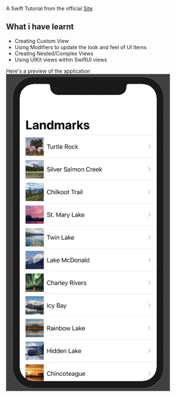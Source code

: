 A Swift Tutorial from the official [Site](https://developer.apple.com/tutorials/swiftui/creating-and-combining-views)

## What i have learnt

- Creating Custom View
- Using Modifiers to update the look and feel of UI Items
- Creating Nested/Complex Views
- Using UIKit views within SwiftUI views

Here's a preview of the application ![Application](./landmark_updated.png)
